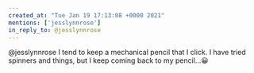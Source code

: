 ```yaml
---
created_at: "Tue Jan 19 17:13:08 +0000 2021"
mentions: ['jesslynnrose']
in_reply_to: @jesslynnrose
---
```


@jesslynnrose I tend to keep a mechanical pencil that I click. I have tried spinners and things, but I keep coming back to my pencil...😀